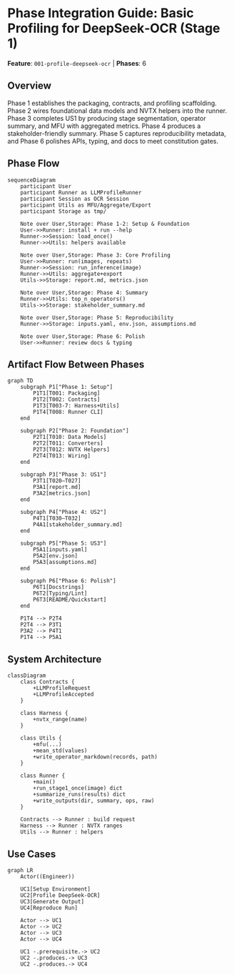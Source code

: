 # Phase Integration Guide: Basic Profiling for DeepSeek‑OCR (Stage 1)

**Feature**: `001-profile-deepseek-ocr` | **Phases**: 6

## Overview

Phase 1 establishes the packaging, contracts, and profiling scaffolding. Phase 2 wires foundational data models and NVTX helpers into the runner. Phase 3 completes US1 by producing stage segmentation, operator summary, and MFU with aggregated metrics. Phase 4 produces a stakeholder-friendly summary. Phase 5 captures reproducibility metadata, and Phase 6 polishes APIs, typing, and docs to meet constitution gates.

## Phase Flow

```mermaid
sequenceDiagram
    participant User
    participant Runner as LLMProfileRunner
    participant Session as OCR Session
    participant Utils as MFU/Aggregate/Export
    participant Storage as tmp/

    Note over User,Storage: Phase 1-2: Setup & Foundation
    User->>Runner: install + run --help
    Runner->>Session: load_once()
    Runner->>Utils: helpers available

    Note over User,Storage: Phase 3: Core Profiling
    User->>Runner: run(images, repeats)
    Runner->>Session: run_inference(image)
    Runner->>Utils: aggregate+export
    Utils->>Storage: report.md, metrics.json

    Note over User,Storage: Phase 4: Summary
    Runner->>Utils: top_n_operators()
    Utils->>Storage: stakeholder_summary.md

    Note over User,Storage: Phase 5: Reproducibility
    Runner->>Storage: inputs.yaml, env.json, assumptions.md

    Note over User,Storage: Phase 6: Polish
    User->>Runner: review docs & typing
```

## Artifact Flow Between Phases

```mermaid
graph TD
    subgraph P1["Phase 1: Setup"]
        P1T1[T001: Packaging]
        P1T2[T002: Contracts]
        P1T3[T003-7: Harness+Utils]
        P1T4[T008: Runner CLI]
    end

    subgraph P2["Phase 2: Foundation"]
        P2T1[T010: Data Models]
        P2T2[T011: Converters]
        P2T3[T012: NVTX Helpers]
        P2T4[T013: Wiring]
    end

    subgraph P3["Phase 3: US1"]
        P3T1[T020–T027]
        P3A1[report.md]
        P3A2[metrics.json]
    end

    subgraph P4["Phase 4: US2"]
        P4T1[T030–T032]
        P4A1[stakeholder_summary.md]
    end

    subgraph P5["Phase 5: US3"]
        P5A1[inputs.yaml]
        P5A2[env.json]
        P5A3[assumptions.md]
    end

    subgraph P6["Phase 6: Polish"]
        P6T1[Docstrings]
        P6T2[Typing/Lint]
        P6T3[README/Quickstart]
    end

    P1T4 --> P2T4
    P2T4 --> P3T1
    P3A2 --> P4T1
    P1T4 --> P5A1
```

## System Architecture

```mermaid
classDiagram
    class Contracts {
        +LLMProfileRequest
        +LLMProfileAccepted
    }

    class Harness {
        +nvtx_range(name)
    }

    class Utils {
        +mfu(...)
        +mean_std(values)
        +write_operator_markdown(records, path)
    }

    class Runner {
        +main()
        +run_stage1_once(image) dict
        +summarize_runs(results) dict
        +write_outputs(dir, summary, ops, raw)
    }

    Contracts --> Runner : build request
    Harness --> Runner : NVTX ranges
    Utils --> Runner : helpers
```

## Use Cases

```mermaid
graph LR
    Actor((Engineer))

    UC1[Setup Environment]
    UC2[Profile DeepSeek‑OCR]
    UC3[Generate Output]
    UC4[Reproduce Run]

    Actor --> UC1
    Actor --> UC2
    Actor --> UC3
    Actor --> UC4

    UC1 -.prerequisite.-> UC2
    UC2 -.produces.-> UC3
    UC2 -.produces.-> UC4
```
